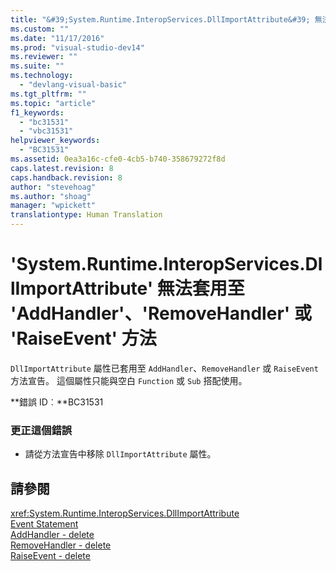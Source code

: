 ```yaml
---
title: "&#39;System.Runtime.InteropServices.DllImportAttribute&#39; 無法套用至 &#39;AddHandler&#39;、&#39;RemoveHandler&#39; 或 &#39;RaiseEvent&#39; 方法 | Microsoft Docs"
ms.custom: ""
ms.date: "11/17/2016"
ms.prod: "visual-studio-dev14"
ms.reviewer: ""
ms.suite: ""
ms.technology: 
  - "devlang-visual-basic"
ms.tgt_pltfrm: ""
ms.topic: "article"
f1_keywords: 
  - "bc31531"
  - "vbc31531"
helpviewer_keywords: 
  - "BC31531"
ms.assetid: 0ea3a16c-cfe0-4cb5-b740-358679272f8d
caps.latest.revision: 8
caps.handback.revision: 8
author: "stevehoag"
ms.author: "shoag"
manager: "wpickett"
translationtype: Human Translation
---
```

# &#39;System.Runtime.InteropServices.DllImportAttribute&#39; 無法套用至 &#39;AddHandler&#39;、&#39;RemoveHandler&#39; 或 &#39;RaiseEvent&#39; 方法
`DllImportAttribute` 屬性已套用至 `AddHandler`、`RemoveHandler` 或 `RaiseEvent` 方法宣告。 這個屬性只能與空白 `Function` 或 `Sub` 搭配使用。  
  
 **錯誤 ID︰**BC31531  
  
### 更正這個錯誤  
  
-   請從方法宣告中移除 `DllImportAttribute` 屬性。  
  
## 請參閱  
 <xref:System.Runtime.InteropServices.DllImportAttribute>   
 [Event Statement](../../visual-basic/language-reference/statements/event-statement.md)   
 [AddHandler \- delete](http://msdn.microsoft.com/zh-tw/fc464cf8-582c-48a6-a9c2-185c4c3d5ff8)   
 [RemoveHandler \- delete](http://msdn.microsoft.com/zh-tw/35c17f61-6e22-4b87-b6e1-3ed0c27a88a0)   
 [RaiseEvent \- delete](http://msdn.microsoft.com/zh-tw/7f765da0-5491-40b6-9ed5-24c98f9daad9)